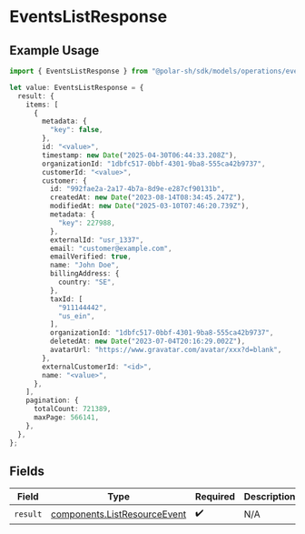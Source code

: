 # EventsListResponse

## Example Usage

```typescript
import { EventsListResponse } from "@polar-sh/sdk/models/operations/eventslist.js";

let value: EventsListResponse = {
  result: {
    items: [
      {
        metadata: {
          "key": false,
        },
        id: "<value>",
        timestamp: new Date("2025-04-30T06:44:33.208Z"),
        organizationId: "1dbfc517-0bbf-4301-9ba8-555ca42b9737",
        customerId: "<value>",
        customer: {
          id: "992fae2a-2a17-4b7a-8d9e-e287cf90131b",
          createdAt: new Date("2023-08-14T08:34:45.247Z"),
          modifiedAt: new Date("2025-03-10T07:46:20.739Z"),
          metadata: {
            "key": 227988,
          },
          externalId: "usr_1337",
          email: "customer@example.com",
          emailVerified: true,
          name: "John Doe",
          billingAddress: {
            country: "SE",
          },
          taxId: [
            "911144442",
            "us_ein",
          ],
          organizationId: "1dbfc517-0bbf-4301-9ba8-555ca42b9737",
          deletedAt: new Date("2023-07-04T20:16:29.002Z"),
          avatarUrl: "https://www.gravatar.com/avatar/xxx?d=blank",
        },
        externalCustomerId: "<id>",
        name: "<value>",
      },
    ],
    pagination: {
      totalCount: 721389,
      maxPage: 566141,
    },
  },
};
```

## Fields

| Field                                                                        | Type                                                                         | Required                                                                     | Description                                                                  |
| ---------------------------------------------------------------------------- | ---------------------------------------------------------------------------- | ---------------------------------------------------------------------------- | ---------------------------------------------------------------------------- |
| `result`                                                                     | [components.ListResourceEvent](../../models/components/listresourceevent.md) | :heavy_check_mark:                                                           | N/A                                                                          |